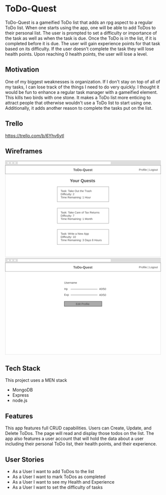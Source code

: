 # ToDo-Quest

ToDo-Quest is a gameified ToDo list that adds an rpg aspect to a regular ToDo list. When one starts using the app, one will be able to add ToDos to their personal list. The user is prompted to set a difficulty or importance of the task as well as when the task is due. Once the ToDo is in the list, if it is completed before it is due. The user will gain experience points for that task based on its difficulty. If the user doesn't complete the task they will lose health points. Upon reaching 0 health points, the user will lose a level.

## Motivation
One of my biggest weaknesses is organization. If I don't stay on top of all of my tasks, I can lose track of the things I need to do very quickly. I thought it would be fun to enhance a regular task manager with a gameified element. This kills two birds with one stone. It makes a ToDo list more enticing to attract people that otherwise wouldn't use a ToDo list to start using one. Additionally, it adds another reason to complete the tasks put on the list.

## Trello
https://trello.com/b/6Yhv6ytl

## Wireframes
![HomePage](/resources/ToDoQuestHomePage.png)
![ProfilePage](/resources/ToDoQuestProfilePage.png)

## Tech Stack
This project uses a MEN stack

+ MongoDB
+ Express
+ node.js

## Features
This app features full CRUD capabilities. Users can Create, Update, and Delete ToDos. The page will read and display those todos on the list. The app also features a user account that will hold the data about a user including their personal ToDo list, their health points, and their experience.

## User Stories
+ As a User I want to add ToDos to the list
+ As a User I want to mark ToDos as completed
+ As a User I want to see my Health and Experience
+ As a User I want to set the difficulty of tasks